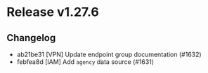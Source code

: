 # Release v1.27.6
## Changelog
* ab21be31 [VPN] Update endpoint group documentation (#1632)
* febfea8d [IAM] Add `agency` data source (#1631)

